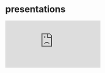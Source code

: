 # presentations

<embed src="https://github.com/michaelgutmann/presentations/Gutmann-2016-03-09.pdf" type="application/pdf" />
